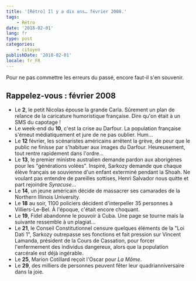 ```yaml
---
title: '[Rétro] Il y a dix ans… février 2008.'
tags:
    - Rétro
date: '2018-02-01'
lang: fr
type: post
categories:
    - citoyen
publishDate: '2018-02-01'
locale: fr_FR
---
```


Pour ne pas commettre les erreurs du passé, encore faut-il s'en souvenir.

<!-- more -->

## Rappelez-vous : février 2008

*   Le **2**, le petit Nicolas épouse la grande Carla. Sûrement un plan de relance de la caricature humoristique française. Dire qu'on était à un SMS du capotage&nbsp;!
*   Le week-end du **10**, c'est la crise au Darfour. La population française s'émeut médiatiquement et jure de ne pas oublier. Hum…
*   Le **12** février, les scénaristes américains arrêtent la grève, de peur que le public ne finisse par s'habituer aux images du Darfour. Heureusement, tout rentre rapidement dans l'ordre…
*   Le **13**, le premier ministre australien demande pardon aux aborigènes pour les "générations volées". Inspiré, Sarkozy demande que chaque élève français se souvienne d'un enfant exterminé pendant la Shoah. Ne voulant pas entendre de pareilles sottises, Henri Salvador nous quitte et part rejoindre _Syracuse_…
*   Le **14**, un jeune américain décide de massacrer ses camarades de la Northern Illinois University.
*   Le **18** au soir, 1100 policiers décident d'interpeller 35 personnes à Villiers-Le-Bel. À l'époque, c'était encore choquant.
*   Le **19**, Fidel abandonne le pouvoir à Cuba. Une page se tourne mais la suivante ressemble à un plagiat…
*   Le **21**, le Conseil Constitutionnel censure quelques éléments de la "Loi Dati 1", Sarkozy outrepasse ses fonctions et fait pression sur Vincent Lamanda, président de la Cours de Cassation, pour forcer l'enfermement des individus dangereux, alors que la population carcérale est déjà ingérable.
*   Le **25**, Marion Cotillard reçoit l'Oscar pour _La Môme_.
*   Le **29**, des milliers de personnes peuvent fêter leur quadrianniversaire dans la joie.